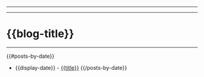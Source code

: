 ----
----
{{blog-title}}
====

***

{{#posts-by-date}}
* {{display-date}} - [{{title}}]({{url}})
{{/posts-by-date}}
